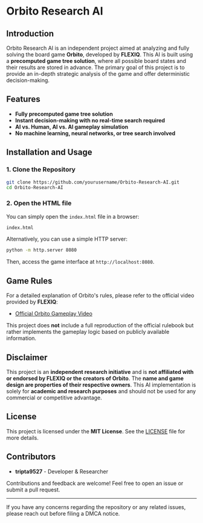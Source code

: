 # Orbito Research AI

## Introduction
Orbito Research AI is an independent project aimed at analyzing and fully solving the board game **Orbito**, developed by **FLEXIQ**. This AI is built using a **precomputed game tree solution**, where all possible board states and their results are stored in advance. The primary goal of this project is to provide an in-depth strategic analysis of the game and offer deterministic decision-making.

## Features
- **Fully precomputed game tree solution**
- **Instant decision-making with no real-time search required**
- **AI vs. Human, AI vs. AI gameplay simulation**
- **No machine learning, neural networks, or tree search involved**

## Installation and Usage
### 1. Clone the Repository
```sh
git clone https://github.com/yourusername/Orbito-Research-AI.git
cd Orbito-Research-AI
```

### 2. Open the HTML file
You can simply open the `index.html` file in a browser:
```sh
index.html
```
Alternatively, you can use a simple HTTP server:
```sh
python -m http.server 8080
```
Then, access the game interface at `http://localhost:8080`.

## Game Rules
For a detailed explanation of Orbito's rules, please refer to the official video provided by **FLEXIQ**:
- [Official Orbito Gameplay Video](https://flexiqgames.com/en/product/orbito/)

This project does **not** include a full reproduction of the official rulebook but rather implements the gameplay logic based on publicly available information.

## Disclaimer
This project is an **independent research initiative** and is **not affiliated with or endorsed by FLEXIQ or the creators of Orbito**. The **name and game design are properties of their respective owners**. This AI implementation is solely for **academic and research purposes** and should not be used for any commercial or competitive advantage.

## License
This project is licensed under the **MIT License**. See the [LICENSE](LICENSE) file for more details.

## Contributors
- **tripta9527** - Developer & Researcher

Contributions and feedback are welcome! Feel free to open an issue or submit a pull request.

---

If you have any concerns regarding the repository or any related issues, please reach out before filing a DMCA notice.

